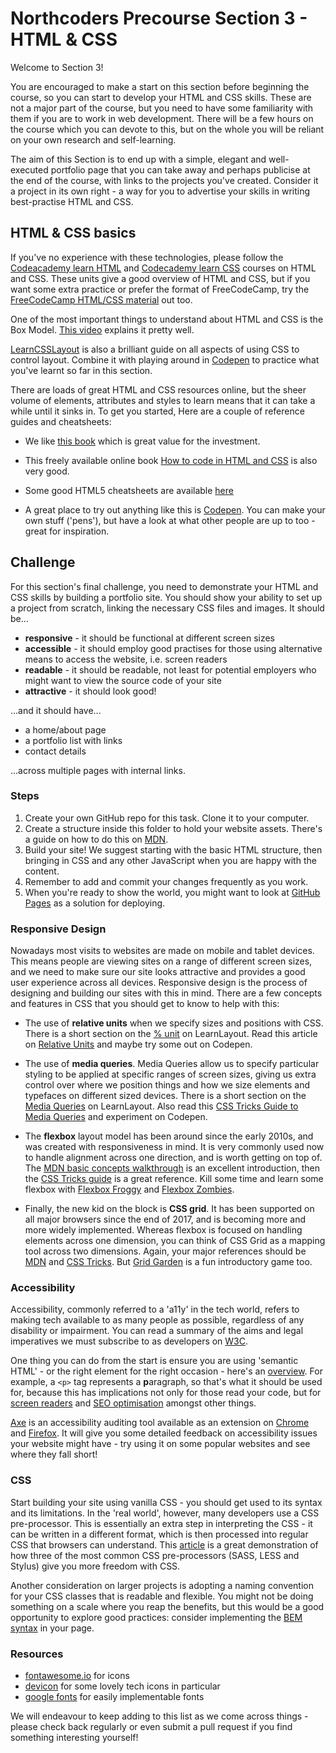# Northcoders Precourse Section 3 - HTML & CSS

Welcome to Section 3!

You are encouraged to make a start on this section before beginning the course, so you can start to develop your HTML and CSS skills. These are not a major part of the course, but you need to have some familiarity with them if you are to work in web development. There will be a few hours on the course which you can devote to this, but on the whole you will be reliant on your own research and self-learning.

The aim of this Section is to end up with a simple, elegant and well-executed portfolio page that you can take away and perhaps publicise at the end of the course, with links to the projects you've created. Consider it a project in its own right - a way for you to advertise your skills in writing best-practise HTML and CSS.

## HTML & CSS basics

If you've no experience with these technologies, please follow the [Codeacademy learn HTML](https://www.codecademy.com/learn/learn-html) and [Codecademy learn CSS](https://www.codecademy.com/learn/learn-css) courses on HTML and CSS. These units give a good overview of HTML and CSS, but if you want some extra practice or prefer the format of FreeCodeCamp, try the [FreeCodeCamp HTML/CSS material](https://learn.freecodecamp.org/) out too.

One of the most important things to understand about HTML and CSS is the Box Model. [This video](https://www.youtube.com/watch?v=9z0LjM4cM0o) explains it pretty well.

[LearnCSSLayout](http://learnlayout.com/toc.html) is also a brilliant guide on all aspects of using CSS to control layout. Combine it with playing around in [Codepen](https://codepen.io/) to practice what you've learnt so far in this section.

There are loads of great HTML and CSS resources online, but the sheer volume of elements, attributes and styles to learn means that it can take a while until it sinks in. To get you started, Here are a couple of reference guides and cheatsheets:

* We like [this book](http://wtf.tw/ref/duckett.pdf) which is great value for the investment.

* This freely available online book [How to code in HTML and CSS](http://howtocodeinhtml.com/) is also very good.

* Some good HTML5 cheatsheets are available [here](https://websitesetup.org/html5-cheat-sheet/)

* A great place to try out anything like this is [Codepen](https://codepen.io/). You can make your own stuff ('pens'), but have a look at what other people are up to too - great for inspiration.

## Challenge

For this section's final challenge, you need to demonstrate your HTML and CSS skills by building a portfolio site. You should show your ability to set up a project from scratch, linking the necessary CSS files and images. It should be...

* **responsive** - it should be functional at different screen sizes
* **accessible** - it should employ good practises for those using alternative means to access the website, i.e. screen readers
* **readable** - it should be readable, not least for potential employers who might want to view the source code of your site
* **attractive** - it should look good!

...and it should have...

* a home/about page
* a portfolio list with links
* contact details

...across multiple pages with internal links.

### Steps

1. Create your own GitHub repo for this task. Clone it to your computer.
2. Create a structure inside this folder to hold your website assets. There's a guide on how to do this on [MDN](https://developer.mozilla.org/en-US/docs/Learn/Getting_started_with_the_web/Dealing_with_files).
3. Build your site! We suggest starting with the basic HTML structure, then bringing in CSS and any other JavaScript when you are happy with the content.
4. Remember to add and commit your changes frequently as you work.
5. When you're ready to show the world, you might want to look at [GitHub Pages](https://pages.github.com/) as a solution for deploying.

### Responsive Design

Nowadays most visits to websites are made on mobile and tablet devices. This means people are viewing sites on a range of different screen sizes, and we need to make sure our site looks attractive and provides a good user experience across all devices. Responsive design is the process of designing and building our sites with this in mind. There are a few concepts and features in CSS that you should get to know to help with this:

* The use of **relative units** when we specify sizes and positions with CSS. There is a short section on the [% unit](http://learnlayout.com/percent.html) on LearnLayout. Read this article on [Relative Units](https://thecssworkshop.com/lessons/relative-units) and maybe try some out on Codepen.

* The use of **media queries**. Media Queries allow us to specify particular styling to be applied at specific ranges of screen sizes, giving us extra control over where we position things and how we size elements and typefaces on different sized devices. There is a short section on the [Media Queries](http://learnlayout.com/media-queries.html) on LearnLayout. Also read this [CSS Tricks Guide to Media Queries](https://css-tricks.com/css-media-queries/) and experiment on Codepen.

* The **flexbox** layout model has been around since the early 2010s, and was created with responsiveness in mind. It is very commonly used now to handle alignment across one direction, and is worth getting on top of. The [MDN basic concepts walkthrough](https://developer.mozilla.org/en-US/docs/Web/CSS/CSS_Flexible_Box_Layout/Basic_Concepts_of_Flexbox) is an excellent introduction, then the [CSS Tricks guide](https://css-tricks.com/snippets/css/a-guide-to-flexbox/) is a great reference. Kill some time and learn some flexbox with [Flexbox Froggy](https://flexboxfroggy.com/) and [Flexbox Zombies](https://flexboxzombies.com/p/flexbox-zombies).

* Finally, the new kid on the block is **CSS grid**. It has been supported on all major browsers since the end of 2017, and is becoming more and more widely implemented. Whereas flexbox is focused on handling elements across one dimension, you can think of CSS Grid as a mapping tool across two dimensions. Again, your major references should be [MDN](https://developer.mozilla.org/en-US/docs/Web/CSS/CSS_Grid_Layout/Basic_Concepts_of_Grid_Layout) and [CSS Tricks](https://css-tricks.com/snippets/css/complete-guide-grid/). But [Grid Garden](http://cssgridgarden.com/) is a fun introductory game too.

### Accessibility

Accessibility, commonly referred to a 'a11y' in the tech world, refers to making tech available to as many people as possible, regardless of any disability or impairment. You can read a summary of the aims and legal imperatives we must subscribe to as developers on [W3C](https://www.w3.org/standards/webdesign/accessibility).

One thing you can do from the start is ensure you are using 'semantic HTML' - or the right element for the right occasion - here's an [overview](https://internetingishard.com/html-and-css/semantic-html/). For example, a `<p>` tag represents a **p**aragraph, so that's what it should be used for, because this has implications not only for those read your code, but for [screen readers](https://24ways.org/2017/accessibility-through-semantic-html/) and [SEO optimisation](https://www.inboundnow.com/html5-semantic-elements-mean-seo/) amongst other things.

[Axe](https://www.deque.com/axe/) is an accessibility auditing tool available as an extension on [Chrome](https://chrome.google.com/webstore/detail/axe/lhdoppojpmngadmnindnejefpokejbdd) and [Firefox](https://addons.mozilla.org/en-US/firefox/addon/axe-devtools/). It will give you some detailed feedback on accessibility issues your website might have - try using it on some popular websites and see where they fall short!

### CSS

Start building your site using vanilla CSS - you should get used to its syntax and its limitations. In the 'real world', however, many developers use a CSS pre-processor. This is essentially an extra step in interpreting the CSS - it can be written in a different format, which is then processed into regular CSS that browsers can understand. This [article](https://htmlmag.com/article/an-introduction-to-css-preprocessors-sass-less-stylus) is a great demonstration of how three of the most common CSS pre-processors (SASS, LESS and Stylus) give you more freedom with CSS.

Another consideration on larger projects is adopting a naming convention for your CSS classes that is readable and flexible. You might not be doing something on a scale where you reap the benefits, but this would be a good opportunity to explore good practices: consider implementing the [BEM syntax](http://getbem.com/introduction/) in your page.

### Resources

* [fontawesome.io](http://fontawesome.io/) for icons
* [devicon](http://konpa.github.io/devicon/) for some lovely tech icons in particular
* [google fonts](https://fonts.google.com/) for easily implementable fonts

We will endeavour to keep adding to this list as we come across things - please check back regularly or even submit a pull request if you find something interesting yourself!

